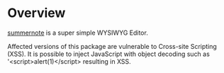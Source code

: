 # Overview
[summernote](https://www.npmjs.com/package/summernote) is a super simple WYSIWYG Editor.

Affected versions of this package are vulnerable to Cross-site Scripting (XSS). It is possible to inject JavaScript with object decoding such as '&lt;script&gt;alert(1)&lt;/script&gt; resulting in XSS.